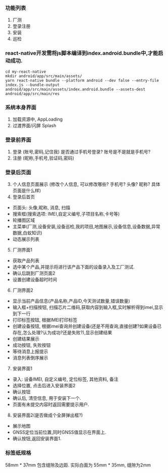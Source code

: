 ### 功能列表
1. 厂测
2. 登录注册
3. 安装
4. 巡检

### react-native开发需将js脚本编译到index.android.bundle中,才能启动成功.
```
cd my-react-native
mkdir android/app/src/main/assets/
yarn react-native bundle --platform android --dev false --entry-file index.js --bundle-output android/app/src/main/assets/index.android.bundle --assets-dest android/app/src/main/res
```
### 系统本身界面
1. 加载资源中, AppLoading
2. 过渡界面/闪屏 Splash

### 登录前界面
1. 登录 (账号,密码,记住我) 是否通过手机号登录? 账号是不是就是手机号?
2. 注册 (昵称,手机号,验证码,密码)

### 登录后页面
3. 个人信息页面展示 (修改个人信息, 可以修改哪些? 手机号? 头像? 昵称? 具体页面是什么样)
4. 登录后首页 
  + 页面头: 头像,昵称, 消息, 扫描
  + 搜索框(搜索选项: IMEI,自定义编号,子项目名称,卡号等)
  + 轮播图区域
  + 主菜单(厂测,设备安装,设备巡检,我的项目,地图展示,设备信息,设备数据,异常数据,白蚁知识)
  + 动态展示列表
5. 厂测界面1
  + 获取产品列表
  + 选中某个产品,并提示将进行该产品下面的设备录入及工厂测试.
  + 确认后跳到厂测页面2
  + 设置创建设备超时时间
6. 厂测界面2
  + 显示当前产品信息(产品名称,产品ID,今天测试数量,错误数量)
  + 输入框+扫描按钮, 扫描芯片二维码,获取内容到输入框,实时解析得到imei,显示到下一行
  + 打印标签按钮, 根据IMEI打印标签
  + 创建设备按钮, 根据imei查询并创建设备(还是不用查询,直接创建?如果设备已存在,怎么处理?认为成功?还是失败?),显示创建结果
  + 创建结果展示
  + 成功按钮, 失败按钮
  + 等待消息上报提示
  + 消息列表倒序展示
7. 安装界面1
  + 录入: 设备IMEI, 自定义编号, 定位标签, 其他资料, 备注
  + 选择位置, 点击后进入安装界面2
  + 确认按钮
  + 确认后, 清空信息, 用于安装下一个.
  + 页面有未提交内容时返回需要提示用户. 
8. 安装界面2(是否做成个全屏弹出框?)
  + 展示地图
  + GNSS定位当前位置,同时GNSS值显示在界面上.
  + 确认按钮,返回安装界面1.


### 标签纸规格
58mm * 37mm 包含缝隙及边距.
实际白面为 55mm * 35mm, 缝隙为2mm